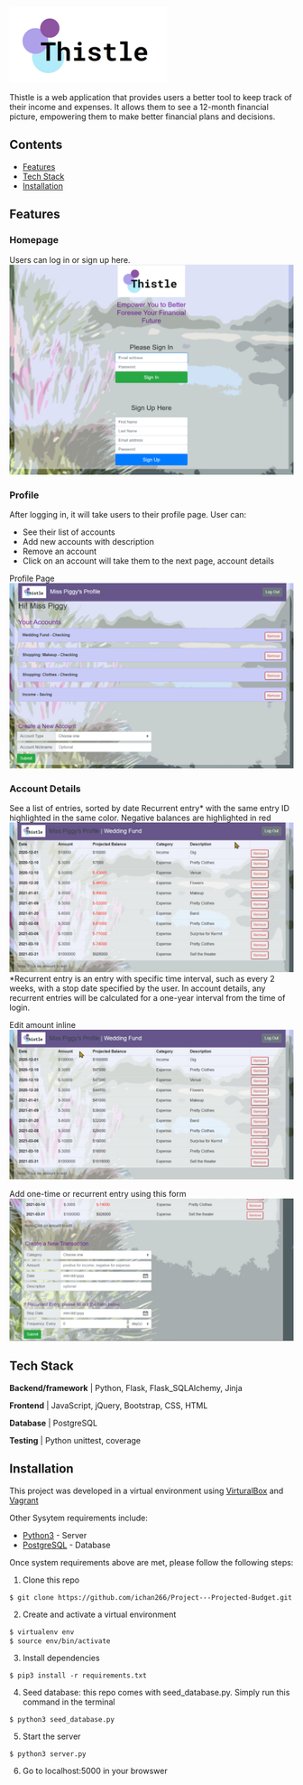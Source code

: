 ![alt text][logo]

[logo]: static/ThistleLogo.png

Thistle is a web application that provides users a better tool to keep track of their income and expenses. It allows them to see a 12-month financial picture, empowering them to make better financial plans and decisions.

## Contents

* [Features](#features)
* [Tech Stack](#tech-stack)
* [Installation](#installation)

## <a name="features"></a>Features

### Homepage
Users can log in or sign up here.
![Thistle Homepage](/static/homepage.png)

### Profile
After logging in, it will take users to their profile page. User can:

* See their list of accounts
* Add new accounts with description
* Remove an account
* Click on an account will take them to the next page, account details

Profile Page
![Profile Page](/static/profile_page.png)

### Account Details

See a list of entries, sorted by date
Recurrent entry* with the same entry ID highlighted in the same color. Negative balances are highlighted in red
![Highlight recurrent entry](/static/recurrent_entry_highlight.gif)
*Recurrent entry is an entry with specific time interval, such as every 2 weeks, with a stop date specified by the user. In account details, any recurrent entries will be calculated for a one-year interval from the time of login.

Edit amount inline
![Edit amount](/static/edit_amount.gif)

Add one-time or recurrent entry using this form
![Create new entry](/static/create_new_transaction.png)

## <a name="tech-stack"></a>Tech Stack

**Backend/framework** | Python, Flask, Flask_SQLAlchemy, Jinja

**Frontend** | JavaScript, jQuery, Bootstrap, CSS, HTML

**Database** | PostgreSQL

**Testing** | Python unittest, coverage

## <a name="installation"></a>Installation

This project was developed in a virtual environment using [VirturalBox](https://www.virtualbox.org/wiki/Downloads) and [Vagrant](https://www.vagrantup.com/downloads.html)

Other Sysytem requirements include:

* [Python3](https://www.python.org/downloads/) - Server
* [PostgreSQL](https://www.postgresql.org/download/) - Database

Once system requirements above are met, please follow the following steps:

1. Clone this repo
```
$ git clone https://github.com/ichan266/Project---Projected-Budget.git
```

2. Create and activate a virtual environment
```
$ virtualenv env
$ source env/bin/activate
```

3. Install dependencies
```
$ pip3 install -r requirements.txt
```

4. Seed database: this repo comes with seed_database.py. Simply run this command in the terminal
```
$ python3 seed_database.py
```

5. Start the server
```
$ python3 server.py
```

6. Go to localhost:5000 in your browswer

